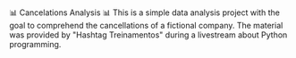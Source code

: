 :bar_chart: Cancelations Analysis :bar_chart:
This is a simple data analysis project with the goal to comprehend the cancellations of a fictional company. The material was provided by "Hashtag Treinamentos" during a livestream about Python programming.
